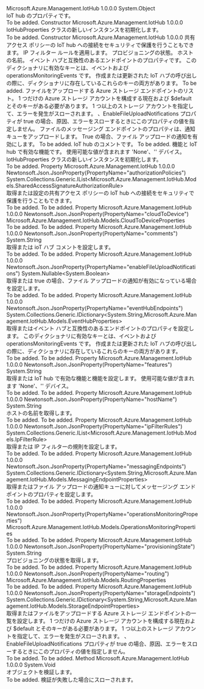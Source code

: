 <Type Name="IotHubProperties" FullName="Microsoft.Azure.Management.IotHub.Models.IotHubProperties">
  <TypeSignature Language="C#" Value="public class IotHubProperties" />
  <TypeSignature Language="ILAsm" Value=".class public auto ansi beforefieldinit IotHubProperties extends System.Object" />
  <TypeSignature Language="DocId" Value="T:Microsoft.Azure.Management.IotHub.Models.IotHubProperties" />
  <TypeSignature Language="VB.NET" Value="Public Class IotHubProperties" />
  <TypeSignature Language="F#" Value="type IotHubProperties = class" />
  <AssemblyInfo>
    <AssemblyName>Microsoft.Azure.Management.IotHub</AssemblyName>
    <AssemblyVersion>1.0.0.0</AssemblyVersion>
  </AssemblyInfo>
  <Base>
    <BaseTypeName>System.Object</BaseTypeName>
  </Base>
  <Interfaces />
  <Docs>
    <summary>
            IoT hub のプロパティです。
            </summary>
    <remarks>To be added.</remarks>
  </Docs>
  <Members>
    <Member MemberName=".ctor">
      <MemberSignature Language="C#" Value="public IotHubProperties ();" />
      <MemberSignature Language="ILAsm" Value=".method public hidebysig specialname rtspecialname instance void .ctor() cil managed" />
      <MemberSignature Language="DocId" Value="M:Microsoft.Azure.Management.IotHub.Models.IotHubProperties.#ctor" />
      <MemberSignature Language="VB.NET" Value="Public Sub New ()" />
      <MemberType>Constructor</MemberType>
      <AssemblyInfo>
        <AssemblyName>Microsoft.Azure.Management.IotHub</AssemblyName>
        <AssemblyVersion>1.0.0.0</AssemblyVersion>
      </AssemblyInfo>
      <Parameters />
      <Docs>
        <summary>
            IotHubProperties クラスの新しいインスタンスを初期化します。
            </summary>
        <remarks>To be added.</remarks>
      </Docs>
    </Member>
    <Member MemberName=".ctor">
      <MemberSignature Language="C#" Value="public IotHubProperties (System.Collections.Generic.IList&lt;Microsoft.Azure.Management.IotHub.Models.SharedAccessSignatureAuthorizationRule&gt; authorizationPolicies = null, System.Collections.Generic.IList&lt;Microsoft.Azure.Management.IotHub.Models.IpFilterRule&gt; ipFilterRules = null, string provisioningState = null, string hostName = null, System.Collections.Generic.IDictionary&lt;string,Microsoft.Azure.Management.IotHub.Models.EventHubProperties&gt; eventHubEndpoints = null, Microsoft.Azure.Management.IotHub.Models.RoutingProperties routing = null, System.Collections.Generic.IDictionary&lt;string,Microsoft.Azure.Management.IotHub.Models.StorageEndpointProperties&gt; storageEndpoints = null, System.Collections.Generic.IDictionary&lt;string,Microsoft.Azure.Management.IotHub.Models.MessagingEndpointProperties&gt; messagingEndpoints = null, Nullable&lt;bool&gt; enableFileUploadNotifications = null, Microsoft.Azure.Management.IotHub.Models.CloudToDeviceProperties cloudToDevice = null, string comments = null, Microsoft.Azure.Management.IotHub.Models.OperationsMonitoringProperties operationsMonitoringProperties = null, string features = null);" />
      <MemberSignature Language="ILAsm" Value=".method public hidebysig specialname rtspecialname instance void .ctor(class System.Collections.Generic.IList`1&lt;class Microsoft.Azure.Management.IotHub.Models.SharedAccessSignatureAuthorizationRule&gt; authorizationPolicies, class System.Collections.Generic.IList`1&lt;class Microsoft.Azure.Management.IotHub.Models.IpFilterRule&gt; ipFilterRules, string provisioningState, string hostName, class System.Collections.Generic.IDictionary`2&lt;string, class Microsoft.Azure.Management.IotHub.Models.EventHubProperties&gt; eventHubEndpoints, class Microsoft.Azure.Management.IotHub.Models.RoutingProperties routing, class System.Collections.Generic.IDictionary`2&lt;string, class Microsoft.Azure.Management.IotHub.Models.StorageEndpointProperties&gt; storageEndpoints, class System.Collections.Generic.IDictionary`2&lt;string, class Microsoft.Azure.Management.IotHub.Models.MessagingEndpointProperties&gt; messagingEndpoints, valuetype System.Nullable`1&lt;bool&gt; enableFileUploadNotifications, class Microsoft.Azure.Management.IotHub.Models.CloudToDeviceProperties cloudToDevice, string comments, class Microsoft.Azure.Management.IotHub.Models.OperationsMonitoringProperties operationsMonitoringProperties, string features) cil managed" />
      <MemberSignature Language="DocId" Value="M:Microsoft.Azure.Management.IotHub.Models.IotHubProperties.#ctor(System.Collections.Generic.IList{Microsoft.Azure.Management.IotHub.Models.SharedAccessSignatureAuthorizationRule},System.Collections.Generic.IList{Microsoft.Azure.Management.IotHub.Models.IpFilterRule},System.String,System.String,System.Collections.Generic.IDictionary{System.String,Microsoft.Azure.Management.IotHub.Models.EventHubProperties},Microsoft.Azure.Management.IotHub.Models.RoutingProperties,System.Collections.Generic.IDictionary{System.String,Microsoft.Azure.Management.IotHub.Models.StorageEndpointProperties},System.Collections.Generic.IDictionary{System.String,Microsoft.Azure.Management.IotHub.Models.MessagingEndpointProperties},System.Nullable{System.Boolean},Microsoft.Azure.Management.IotHub.Models.CloudToDeviceProperties,System.String,Microsoft.Azure.Management.IotHub.Models.OperationsMonitoringProperties,System.String)" />
      <MemberSignature Language="F#" Value="new Microsoft.Azure.Management.IotHub.Models.IotHubProperties : System.Collections.Generic.IList&lt;Microsoft.Azure.Management.IotHub.Models.SharedAccessSignatureAuthorizationRule&gt; * System.Collections.Generic.IList&lt;Microsoft.Azure.Management.IotHub.Models.IpFilterRule&gt; * string * string * System.Collections.Generic.IDictionary&lt;string, Microsoft.Azure.Management.IotHub.Models.EventHubProperties&gt; * Microsoft.Azure.Management.IotHub.Models.RoutingProperties * System.Collections.Generic.IDictionary&lt;string, Microsoft.Azure.Management.IotHub.Models.StorageEndpointProperties&gt; * System.Collections.Generic.IDictionary&lt;string, Microsoft.Azure.Management.IotHub.Models.MessagingEndpointProperties&gt; * Nullable&lt;bool&gt; * Microsoft.Azure.Management.IotHub.Models.CloudToDeviceProperties * string * Microsoft.Azure.Management.IotHub.Models.OperationsMonitoringProperties * string -&gt; Microsoft.Azure.Management.IotHub.Models.IotHubProperties" Usage="new Microsoft.Azure.Management.IotHub.Models.IotHubProperties (authorizationPolicies, ipFilterRules, provisioningState, hostName, eventHubEndpoints, routing, storageEndpoints, messagingEndpoints, enableFileUploadNotifications, cloudToDevice, comments, operationsMonitoringProperties, features)" />
      <MemberType>Constructor</MemberType>
      <AssemblyInfo>
        <AssemblyName>Microsoft.Azure.Management.IotHub</AssemblyName>
        <AssemblyVersion>1.0.0.0</AssemblyVersion>
      </AssemblyInfo>
      <Parameters>
        <Parameter Name="authorizationPolicies" Type="System.Collections.Generic.IList&lt;Microsoft.Azure.Management.IotHub.Models.SharedAccessSignatureAuthorizationRule&gt;" />
        <Parameter Name="ipFilterRules" Type="System.Collections.Generic.IList&lt;Microsoft.Azure.Management.IotHub.Models.IpFilterRule&gt;" />
        <Parameter Name="provisioningState" Type="System.String" />
        <Parameter Name="hostName" Type="System.String" />
        <Parameter Name="eventHubEndpoints" Type="System.Collections.Generic.IDictionary&lt;System.String,Microsoft.Azure.Management.IotHub.Models.EventHubProperties&gt;" />
        <Parameter Name="routing" Type="Microsoft.Azure.Management.IotHub.Models.RoutingProperties" />
        <Parameter Name="storageEndpoints" Type="System.Collections.Generic.IDictionary&lt;System.String,Microsoft.Azure.Management.IotHub.Models.StorageEndpointProperties&gt;" />
        <Parameter Name="messagingEndpoints" Type="System.Collections.Generic.IDictionary&lt;System.String,Microsoft.Azure.Management.IotHub.Models.MessagingEndpointProperties&gt;" />
        <Parameter Name="enableFileUploadNotifications" Type="System.Nullable&lt;System.Boolean&gt;" />
        <Parameter Name="cloudToDevice" Type="Microsoft.Azure.Management.IotHub.Models.CloudToDeviceProperties" />
        <Parameter Name="comments" Type="System.String" />
        <Parameter Name="operationsMonitoringProperties" Type="Microsoft.Azure.Management.IotHub.Models.OperationsMonitoringProperties" />
        <Parameter Name="features" Type="System.String" />
      </Parameters>
      <Docs>
        <param name="authorizationPolicies">共有アクセス ポリシーの IoT hub への接続をセキュリティで保護を行うこともできます。</param>
        <param name="ipFilterRules">IP フィルター ルールを適用します。</param>
        <param name="provisioningState">プロビジョニングの状態。</param>
        <param name="hostName">ホストの名前。</param>
        <param name="eventHubEndpoints">イベント ハブと互換性のあるエンドポイントのプロパティです。 このディクショナリに有効なキーとは、イベントおよび operationsMonitoringEvents です。 作成または更新された IoT ハブの呼び出しの際に、ディクショナリに存在しているこれらのキーの両方があります。</param>
        <param name="routing">To be added.</param>
        <param name="storageEndpoints">ファイルをアップロードする Azure ストレージ エンドポイントのリスト。 1 つだけの Azure ストレージ アカウントを構成する現在および $default とそのキーがある必要があります。
            1 つ以上のストレージ アカウントを指定して、エラーを発生がスローされます。 、EnableFileUploadNotifications プロパティが true の場合、原因、エラーをスローするときにこのプロパティの値を指定しません。</param>
        <param name="messagingEndpoints">ファイルのメッセージング エンドポイントのプロパティは、通知キューをアップロードします。</param>
        <param name="enableFileUploadNotifications">True の場合、ファイル アップロードの通知を有効にします。</param>
        <param name="cloudToDevice">To be added.</param>
        <param name="comments">IoT hub のコメントです。</param>
        <param name="operationsMonitoringProperties">To be added.</param>
        <param name="features">機能と IoT hub で有効な機能です。 使用可能な値が含まれます 'None'、'' デバイス。</param>
        <summary>
            IotHubProperties クラスの新しいインスタンスを初期化します。
            </summary>
        <remarks>To be added.</remarks>
      </Docs>
    </Member>
    <Member MemberName="AuthorizationPolicies">
      <MemberSignature Language="C#" Value="public System.Collections.Generic.IList&lt;Microsoft.Azure.Management.IotHub.Models.SharedAccessSignatureAuthorizationRule&gt; AuthorizationPolicies { get; set; }" />
      <MemberSignature Language="ILAsm" Value=".property instance class System.Collections.Generic.IList`1&lt;class Microsoft.Azure.Management.IotHub.Models.SharedAccessSignatureAuthorizationRule&gt; AuthorizationPolicies" />
      <MemberSignature Language="DocId" Value="P:Microsoft.Azure.Management.IotHub.Models.IotHubProperties.AuthorizationPolicies" />
      <MemberSignature Language="VB.NET" Value="Public Property AuthorizationPolicies As IList(Of SharedAccessSignatureAuthorizationRule)" />
      <MemberSignature Language="F#" Value="member this.AuthorizationPolicies : System.Collections.Generic.IList&lt;Microsoft.Azure.Management.IotHub.Models.SharedAccessSignatureAuthorizationRule&gt; with get, set" Usage="Microsoft.Azure.Management.IotHub.Models.IotHubProperties.AuthorizationPolicies" />
      <MemberType>Property</MemberType>
      <AssemblyInfo>
        <AssemblyName>Microsoft.Azure.Management.IotHub</AssemblyName>
        <AssemblyVersion>1.0.0.0</AssemblyVersion>
      </AssemblyInfo>
      <Attributes>
        <Attribute>
          <AttributeName>Newtonsoft.Json.JsonProperty(PropertyName="authorizationPolicies")</AttributeName>
        </Attribute>
      </Attributes>
      <ReturnValue>
        <ReturnType>System.Collections.Generic.IList&lt;Microsoft.Azure.Management.IotHub.Models.SharedAccessSignatureAuthorizationRule&gt;</ReturnType>
      </ReturnValue>
      <Docs>
        <summary>
            取得または設定の共有アクセス ポリシーの IoT hub への接続をセキュリティで保護を行うこともできます。
            </summary>
        <value>To be added.</value>
        <remarks>To be added.</remarks>
      </Docs>
    </Member>
    <Member MemberName="CloudToDevice">
      <MemberSignature Language="C#" Value="public Microsoft.Azure.Management.IotHub.Models.CloudToDeviceProperties CloudToDevice { get; set; }" />
      <MemberSignature Language="ILAsm" Value=".property instance class Microsoft.Azure.Management.IotHub.Models.CloudToDeviceProperties CloudToDevice" />
      <MemberSignature Language="DocId" Value="P:Microsoft.Azure.Management.IotHub.Models.IotHubProperties.CloudToDevice" />
      <MemberSignature Language="VB.NET" Value="Public Property CloudToDevice As CloudToDeviceProperties" />
      <MemberSignature Language="F#" Value="member this.CloudToDevice : Microsoft.Azure.Management.IotHub.Models.CloudToDeviceProperties with get, set" Usage="Microsoft.Azure.Management.IotHub.Models.IotHubProperties.CloudToDevice" />
      <MemberType>Property</MemberType>
      <AssemblyInfo>
        <AssemblyName>Microsoft.Azure.Management.IotHub</AssemblyName>
        <AssemblyVersion>1.0.0.0</AssemblyVersion>
      </AssemblyInfo>
      <Attributes>
        <Attribute>
          <AttributeName>Newtonsoft.Json.JsonProperty(PropertyName="cloudToDevice")</AttributeName>
        </Attribute>
      </Attributes>
      <ReturnValue>
        <ReturnType>Microsoft.Azure.Management.IotHub.Models.CloudToDeviceProperties</ReturnType>
      </ReturnValue>
      <Docs>
        <summary />
        <value>To be added.</value>
        <remarks>To be added.</remarks>
      </Docs>
    </Member>
    <Member MemberName="Comments">
      <MemberSignature Language="C#" Value="public string Comments { get; set; }" />
      <MemberSignature Language="ILAsm" Value=".property instance string Comments" />
      <MemberSignature Language="DocId" Value="P:Microsoft.Azure.Management.IotHub.Models.IotHubProperties.Comments" />
      <MemberSignature Language="VB.NET" Value="Public Property Comments As String" />
      <MemberSignature Language="F#" Value="member this.Comments : string with get, set" Usage="Microsoft.Azure.Management.IotHub.Models.IotHubProperties.Comments" />
      <MemberType>Property</MemberType>
      <AssemblyInfo>
        <AssemblyName>Microsoft.Azure.Management.IotHub</AssemblyName>
        <AssemblyVersion>1.0.0.0</AssemblyVersion>
      </AssemblyInfo>
      <Attributes>
        <Attribute>
          <AttributeName>Newtonsoft.Json.JsonProperty(PropertyName="comments")</AttributeName>
        </Attribute>
      </Attributes>
      <ReturnValue>
        <ReturnType>System.String</ReturnType>
      </ReturnValue>
      <Docs>
        <summary>
            取得または ioT ハブ コメントを設定します。
            </summary>
        <value>To be added.</value>
        <remarks>To be added.</remarks>
      </Docs>
    </Member>
    <Member MemberName="EnableFileUploadNotifications">
      <MemberSignature Language="C#" Value="public Nullable&lt;bool&gt; EnableFileUploadNotifications { get; set; }" />
      <MemberSignature Language="ILAsm" Value=".property instance valuetype System.Nullable`1&lt;bool&gt; EnableFileUploadNotifications" />
      <MemberSignature Language="DocId" Value="P:Microsoft.Azure.Management.IotHub.Models.IotHubProperties.EnableFileUploadNotifications" />
      <MemberSignature Language="VB.NET" Value="Public Property EnableFileUploadNotifications As Nullable(Of Boolean)" />
      <MemberSignature Language="F#" Value="member this.EnableFileUploadNotifications : Nullable&lt;bool&gt; with get, set" Usage="Microsoft.Azure.Management.IotHub.Models.IotHubProperties.EnableFileUploadNotifications" />
      <MemberType>Property</MemberType>
      <AssemblyInfo>
        <AssemblyName>Microsoft.Azure.Management.IotHub</AssemblyName>
        <AssemblyVersion>1.0.0.0</AssemblyVersion>
      </AssemblyInfo>
      <Attributes>
        <Attribute>
          <AttributeName>Newtonsoft.Json.JsonProperty(PropertyName="enableFileUploadNotifications")</AttributeName>
        </Attribute>
      </Attributes>
      <ReturnValue>
        <ReturnType>System.Nullable&lt;System.Boolean&gt;</ReturnType>
      </ReturnValue>
      <Docs>
        <summary>
            取得または true の場合、ファイル アップロードの通知が有効になっている場合を設定します。
            </summary>
        <value>To be added.</value>
        <remarks>To be added.</remarks>
      </Docs>
    </Member>
    <Member MemberName="EventHubEndpoints">
      <MemberSignature Language="C#" Value="public System.Collections.Generic.IDictionary&lt;string,Microsoft.Azure.Management.IotHub.Models.EventHubProperties&gt; EventHubEndpoints { get; set; }" />
      <MemberSignature Language="ILAsm" Value=".property instance class System.Collections.Generic.IDictionary`2&lt;string, class Microsoft.Azure.Management.IotHub.Models.EventHubProperties&gt; EventHubEndpoints" />
      <MemberSignature Language="DocId" Value="P:Microsoft.Azure.Management.IotHub.Models.IotHubProperties.EventHubEndpoints" />
      <MemberSignature Language="VB.NET" Value="Public Property EventHubEndpoints As IDictionary(Of String, EventHubProperties)" />
      <MemberSignature Language="F#" Value="member this.EventHubEndpoints : System.Collections.Generic.IDictionary&lt;string, Microsoft.Azure.Management.IotHub.Models.EventHubProperties&gt; with get, set" Usage="Microsoft.Azure.Management.IotHub.Models.IotHubProperties.EventHubEndpoints" />
      <MemberType>Property</MemberType>
      <AssemblyInfo>
        <AssemblyName>Microsoft.Azure.Management.IotHub</AssemblyName>
        <AssemblyVersion>1.0.0.0</AssemblyVersion>
      </AssemblyInfo>
      <Attributes>
        <Attribute>
          <AttributeName>Newtonsoft.Json.JsonProperty(PropertyName="eventHubEndpoints")</AttributeName>
        </Attribute>
      </Attributes>
      <ReturnValue>
        <ReturnType>System.Collections.Generic.IDictionary&lt;System.String,Microsoft.Azure.Management.IotHub.Models.EventHubProperties&gt;</ReturnType>
      </ReturnValue>
      <Docs>
        <summary>
            取得またはイベント ハブと互換性のあるエンドポイントのプロパティを設定します。 このディクショナリに有効なキーとは、イベントおよび operationsMonitoringEvents です。 作成または更新された IoT ハブの呼び出しの際に、ディクショナリに存在しているこれらのキーの両方があります。
            </summary>
        <value>To be added.</value>
        <remarks>To be added.</remarks>
      </Docs>
    </Member>
    <Member MemberName="Features">
      <MemberSignature Language="C#" Value="public string Features { get; set; }" />
      <MemberSignature Language="ILAsm" Value=".property instance string Features" />
      <MemberSignature Language="DocId" Value="P:Microsoft.Azure.Management.IotHub.Models.IotHubProperties.Features" />
      <MemberSignature Language="VB.NET" Value="Public Property Features As String" />
      <MemberSignature Language="F#" Value="member this.Features : string with get, set" Usage="Microsoft.Azure.Management.IotHub.Models.IotHubProperties.Features" />
      <MemberType>Property</MemberType>
      <AssemblyInfo>
        <AssemblyName>Microsoft.Azure.Management.IotHub</AssemblyName>
        <AssemblyVersion>1.0.0.0</AssemblyVersion>
      </AssemblyInfo>
      <Attributes>
        <Attribute>
          <AttributeName>Newtonsoft.Json.JsonProperty(PropertyName="features")</AttributeName>
        </Attribute>
      </Attributes>
      <ReturnValue>
        <ReturnType>System.String</ReturnType>
      </ReturnValue>
      <Docs>
        <summary>
            取得または IoT hub で有効な機能と機能を設定します。
            使用可能な値が含まれます 'None'、'' デバイス。
            </summary>
        <value>To be added.</value>
        <remarks>To be added.</remarks>
      </Docs>
    </Member>
    <Member MemberName="HostName">
      <MemberSignature Language="C#" Value="public string HostName { get; }" />
      <MemberSignature Language="ILAsm" Value=".property instance string HostName" />
      <MemberSignature Language="DocId" Value="P:Microsoft.Azure.Management.IotHub.Models.IotHubProperties.HostName" />
      <MemberSignature Language="VB.NET" Value="Public ReadOnly Property HostName As String" />
      <MemberSignature Language="F#" Value="member this.HostName : string" Usage="Microsoft.Azure.Management.IotHub.Models.IotHubProperties.HostName" />
      <MemberType>Property</MemberType>
      <AssemblyInfo>
        <AssemblyName>Microsoft.Azure.Management.IotHub</AssemblyName>
        <AssemblyVersion>1.0.0.0</AssemblyVersion>
      </AssemblyInfo>
      <Attributes>
        <Attribute>
          <AttributeName>Newtonsoft.Json.JsonProperty(PropertyName="hostName")</AttributeName>
        </Attribute>
      </Attributes>
      <ReturnValue>
        <ReturnType>System.String</ReturnType>
      </ReturnValue>
      <Docs>
        <summary>
            ホストの名前を取得します。
            </summary>
        <value>To be added.</value>
        <remarks>To be added.</remarks>
      </Docs>
    </Member>
    <Member MemberName="IpFilterRules">
      <MemberSignature Language="C#" Value="public System.Collections.Generic.IList&lt;Microsoft.Azure.Management.IotHub.Models.IpFilterRule&gt; IpFilterRules { get; set; }" />
      <MemberSignature Language="ILAsm" Value=".property instance class System.Collections.Generic.IList`1&lt;class Microsoft.Azure.Management.IotHub.Models.IpFilterRule&gt; IpFilterRules" />
      <MemberSignature Language="DocId" Value="P:Microsoft.Azure.Management.IotHub.Models.IotHubProperties.IpFilterRules" />
      <MemberSignature Language="VB.NET" Value="Public Property IpFilterRules As IList(Of IpFilterRule)" />
      <MemberSignature Language="F#" Value="member this.IpFilterRules : System.Collections.Generic.IList&lt;Microsoft.Azure.Management.IotHub.Models.IpFilterRule&gt; with get, set" Usage="Microsoft.Azure.Management.IotHub.Models.IotHubProperties.IpFilterRules" />
      <MemberType>Property</MemberType>
      <AssemblyInfo>
        <AssemblyName>Microsoft.Azure.Management.IotHub</AssemblyName>
        <AssemblyVersion>1.0.0.0</AssemblyVersion>
      </AssemblyInfo>
      <Attributes>
        <Attribute>
          <AttributeName>Newtonsoft.Json.JsonProperty(PropertyName="ipFilterRules")</AttributeName>
        </Attribute>
      </Attributes>
      <ReturnValue>
        <ReturnType>System.Collections.Generic.IList&lt;Microsoft.Azure.Management.IotHub.Models.IpFilterRule&gt;</ReturnType>
      </ReturnValue>
      <Docs>
        <summary>
            取得または IP フィルターの規則を設定します。
            </summary>
        <value>To be added.</value>
        <remarks>To be added.</remarks>
      </Docs>
    </Member>
    <Member MemberName="MessagingEndpoints">
      <MemberSignature Language="C#" Value="public System.Collections.Generic.IDictionary&lt;string,Microsoft.Azure.Management.IotHub.Models.MessagingEndpointProperties&gt; MessagingEndpoints { get; set; }" />
      <MemberSignature Language="ILAsm" Value=".property instance class System.Collections.Generic.IDictionary`2&lt;string, class Microsoft.Azure.Management.IotHub.Models.MessagingEndpointProperties&gt; MessagingEndpoints" />
      <MemberSignature Language="DocId" Value="P:Microsoft.Azure.Management.IotHub.Models.IotHubProperties.MessagingEndpoints" />
      <MemberSignature Language="VB.NET" Value="Public Property MessagingEndpoints As IDictionary(Of String, MessagingEndpointProperties)" />
      <MemberSignature Language="F#" Value="member this.MessagingEndpoints : System.Collections.Generic.IDictionary&lt;string, Microsoft.Azure.Management.IotHub.Models.MessagingEndpointProperties&gt; with get, set" Usage="Microsoft.Azure.Management.IotHub.Models.IotHubProperties.MessagingEndpoints" />
      <MemberType>Property</MemberType>
      <AssemblyInfo>
        <AssemblyName>Microsoft.Azure.Management.IotHub</AssemblyName>
        <AssemblyVersion>1.0.0.0</AssemblyVersion>
      </AssemblyInfo>
      <Attributes>
        <Attribute>
          <AttributeName>Newtonsoft.Json.JsonProperty(PropertyName="messagingEndpoints")</AttributeName>
        </Attribute>
      </Attributes>
      <ReturnValue>
        <ReturnType>System.Collections.Generic.IDictionary&lt;System.String,Microsoft.Azure.Management.IotHub.Models.MessagingEndpointProperties&gt;</ReturnType>
      </ReturnValue>
      <Docs>
        <summary>
            取得またはファイル アップロードの通知キューに対してメッセージング エンドポイントのプロパティを設定します。
            </summary>
        <value>To be added.</value>
        <remarks>To be added.</remarks>
      </Docs>
    </Member>
    <Member MemberName="OperationsMonitoringProperties">
      <MemberSignature Language="C#" Value="public Microsoft.Azure.Management.IotHub.Models.OperationsMonitoringProperties OperationsMonitoringProperties { get; set; }" />
      <MemberSignature Language="ILAsm" Value=".property instance class Microsoft.Azure.Management.IotHub.Models.OperationsMonitoringProperties OperationsMonitoringProperties" />
      <MemberSignature Language="DocId" Value="P:Microsoft.Azure.Management.IotHub.Models.IotHubProperties.OperationsMonitoringProperties" />
      <MemberSignature Language="VB.NET" Value="Public Property OperationsMonitoringProperties As OperationsMonitoringProperties" />
      <MemberSignature Language="F#" Value="member this.OperationsMonitoringProperties : Microsoft.Azure.Management.IotHub.Models.OperationsMonitoringProperties with get, set" Usage="Microsoft.Azure.Management.IotHub.Models.IotHubProperties.OperationsMonitoringProperties" />
      <MemberType>Property</MemberType>
      <AssemblyInfo>
        <AssemblyName>Microsoft.Azure.Management.IotHub</AssemblyName>
        <AssemblyVersion>1.0.0.0</AssemblyVersion>
      </AssemblyInfo>
      <Attributes>
        <Attribute>
          <AttributeName>Newtonsoft.Json.JsonProperty(PropertyName="operationsMonitoringProperties")</AttributeName>
        </Attribute>
      </Attributes>
      <ReturnValue>
        <ReturnType>Microsoft.Azure.Management.IotHub.Models.OperationsMonitoringProperties</ReturnType>
      </ReturnValue>
      <Docs>
        <summary />
        <value>To be added.</value>
        <remarks>To be added.</remarks>
      </Docs>
    </Member>
    <Member MemberName="ProvisioningState">
      <MemberSignature Language="C#" Value="public string ProvisioningState { get; }" />
      <MemberSignature Language="ILAsm" Value=".property instance string ProvisioningState" />
      <MemberSignature Language="DocId" Value="P:Microsoft.Azure.Management.IotHub.Models.IotHubProperties.ProvisioningState" />
      <MemberSignature Language="VB.NET" Value="Public ReadOnly Property ProvisioningState As String" />
      <MemberSignature Language="F#" Value="member this.ProvisioningState : string" Usage="Microsoft.Azure.Management.IotHub.Models.IotHubProperties.ProvisioningState" />
      <MemberType>Property</MemberType>
      <AssemblyInfo>
        <AssemblyName>Microsoft.Azure.Management.IotHub</AssemblyName>
        <AssemblyVersion>1.0.0.0</AssemblyVersion>
      </AssemblyInfo>
      <Attributes>
        <Attribute>
          <AttributeName>Newtonsoft.Json.JsonProperty(PropertyName="provisioningState")</AttributeName>
        </Attribute>
      </Attributes>
      <ReturnValue>
        <ReturnType>System.String</ReturnType>
      </ReturnValue>
      <Docs>
        <summary>
            プロビジョニングの状態を取得します。
            </summary>
        <value>To be added.</value>
        <remarks>To be added.</remarks>
      </Docs>
    </Member>
    <Member MemberName="Routing">
      <MemberSignature Language="C#" Value="public Microsoft.Azure.Management.IotHub.Models.RoutingProperties Routing { get; set; }" />
      <MemberSignature Language="ILAsm" Value=".property instance class Microsoft.Azure.Management.IotHub.Models.RoutingProperties Routing" />
      <MemberSignature Language="DocId" Value="P:Microsoft.Azure.Management.IotHub.Models.IotHubProperties.Routing" />
      <MemberSignature Language="VB.NET" Value="Public Property Routing As RoutingProperties" />
      <MemberSignature Language="F#" Value="member this.Routing : Microsoft.Azure.Management.IotHub.Models.RoutingProperties with get, set" Usage="Microsoft.Azure.Management.IotHub.Models.IotHubProperties.Routing" />
      <MemberType>Property</MemberType>
      <AssemblyInfo>
        <AssemblyName>Microsoft.Azure.Management.IotHub</AssemblyName>
        <AssemblyVersion>1.0.0.0</AssemblyVersion>
      </AssemblyInfo>
      <Attributes>
        <Attribute>
          <AttributeName>Newtonsoft.Json.JsonProperty(PropertyName="routing")</AttributeName>
        </Attribute>
      </Attributes>
      <ReturnValue>
        <ReturnType>Microsoft.Azure.Management.IotHub.Models.RoutingProperties</ReturnType>
      </ReturnValue>
      <Docs>
        <summary />
        <value>To be added.</value>
        <remarks>To be added.</remarks>
      </Docs>
    </Member>
    <Member MemberName="StorageEndpoints">
      <MemberSignature Language="C#" Value="public System.Collections.Generic.IDictionary&lt;string,Microsoft.Azure.Management.IotHub.Models.StorageEndpointProperties&gt; StorageEndpoints { get; set; }" />
      <MemberSignature Language="ILAsm" Value=".property instance class System.Collections.Generic.IDictionary`2&lt;string, class Microsoft.Azure.Management.IotHub.Models.StorageEndpointProperties&gt; StorageEndpoints" />
      <MemberSignature Language="DocId" Value="P:Microsoft.Azure.Management.IotHub.Models.IotHubProperties.StorageEndpoints" />
      <MemberSignature Language="VB.NET" Value="Public Property StorageEndpoints As IDictionary(Of String, StorageEndpointProperties)" />
      <MemberSignature Language="F#" Value="member this.StorageEndpoints : System.Collections.Generic.IDictionary&lt;string, Microsoft.Azure.Management.IotHub.Models.StorageEndpointProperties&gt; with get, set" Usage="Microsoft.Azure.Management.IotHub.Models.IotHubProperties.StorageEndpoints" />
      <MemberType>Property</MemberType>
      <AssemblyInfo>
        <AssemblyName>Microsoft.Azure.Management.IotHub</AssemblyName>
        <AssemblyVersion>1.0.0.0</AssemblyVersion>
      </AssemblyInfo>
      <Attributes>
        <Attribute>
          <AttributeName>Newtonsoft.Json.JsonProperty(PropertyName="storageEndpoints")</AttributeName>
        </Attribute>
      </Attributes>
      <ReturnValue>
        <ReturnType>System.Collections.Generic.IDictionary&lt;System.String,Microsoft.Azure.Management.IotHub.Models.StorageEndpointProperties&gt;</ReturnType>
      </ReturnValue>
      <Docs>
        <summary>
            取得またはファイルをアップロードする Azure ストレージ エンドポイントの一覧を設定します。 1 つだけの Azure ストレージ アカウントを構成する現在および $default とそのキーがある必要があります。 1 つ以上のストレージ アカウントを指定して、エラーを発生がスローされます。 、EnableFileUploadNotifications プロパティが true の場合、原因、エラーをスローするときにこのプロパティの値を指定しません。
            </summary>
        <value>To be added.</value>
        <remarks>To be added.</remarks>
      </Docs>
    </Member>
    <Member MemberName="Validate">
      <MemberSignature Language="C#" Value="public virtual void Validate ();" />
      <MemberSignature Language="ILAsm" Value=".method public hidebysig newslot virtual instance void Validate() cil managed" />
      <MemberSignature Language="DocId" Value="M:Microsoft.Azure.Management.IotHub.Models.IotHubProperties.Validate" />
      <MemberSignature Language="VB.NET" Value="Public Overridable Sub Validate ()" />
      <MemberSignature Language="F#" Value="abstract member Validate : unit -&gt; unit&#xA;override this.Validate : unit -&gt; unit" Usage="iotHubProperties.Validate " />
      <MemberType>Method</MemberType>
      <AssemblyInfo>
        <AssemblyName>Microsoft.Azure.Management.IotHub</AssemblyName>
        <AssemblyVersion>1.0.0.0</AssemblyVersion>
      </AssemblyInfo>
      <ReturnValue>
        <ReturnType>System.Void</ReturnType>
      </ReturnValue>
      <Parameters />
      <Docs>
        <summary>
            オブジェクトを検証します。
            </summary>
        <remarks>To be added.</remarks>
        <exception cref="T:Microsoft.Rest.ValidationException">
            検証が失敗した場合にスローされます。
            </exception>
      </Docs>
    </Member>
  </Members>
</Type>